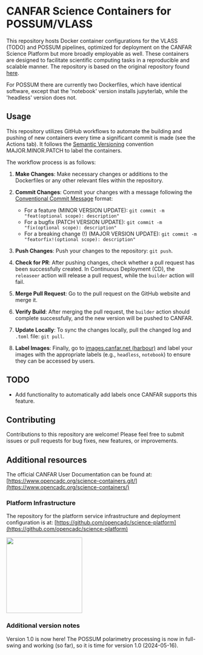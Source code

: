 # CANFAR Science Containers for POSSUM/VLASS

This repository hosts Docker container configurations for the VLASS (TODO) and POSSUM pipelines, optimized for deployment on the CANFAR Science Platform but more broadly employable as well. These containers are designed to facilitate scientific computing tasks in a reproducible and scalable manner. The repository is based on the original repository found [here](https://github.com/opencadc/science-containers/).

For POSSUM there are currently two Dockerfiles, which have identical software, except that the 'notebook' version installs jupyterlab, while the 'headless' version does not. 


## Usage

This repository utilizes GitHub workflows to automate the building and pushing of new containers every time a significant commit is made (see the Actions tab). It follows the [Semantic Versioning](https://semver.org/) convention MAJOR.MINOR.PATCH to label the containers.

The workflow process is as follows:

1. **Make Changes**: Make necessary changes or additions to the Dockerfiles or any other relevant files within the repository.

2. **Commit Changes**: Commit your changes with a message following the [Conventional Commit Message](https://www.conventionalcommits.org/en/v1.0.0/) format:
   - For a feature (MINOR VERSION UPDATE): `git commit -m "feat(optional scope): description"`
   - For a bugfix (PATCH VERSION UPDATE): `git commit -m "fix(optional scope): description"`
   - For a breaking change (!) (MAJOR VERSION UPDATE): `git commit -m "featorfix!(optional scope): description"`

3. **Push Changes**: Push your changes to the repository: `git push`.

4. **Check for PR**: After pushing changes, check whether a pull request has been successfully created. In Continuous Deployment (CD), the `releaseer` action will release a pull request, while the `builder` action will fail.

5. **Merge Pull Request**: Go to the pull request on the GitHub website and merge it.

6. **Verify Build**: After merging the pull request, the `builder` action should complete successfully, and the new version will be pushed to CANFAR.

7. **Update Locally**: To sync the changes locally, pull the changed log and `.toml` file: `git pull`.

8. **Label Images**: Finally, go to [images.canfar.net (harbour)](https://images.canfar.net) and label your images with the appropriate labels (e.g., `headless`, `notebook`) to ensure they can be accessed by users.

## TODO

- Add functionality to automatically add labels once CANFAR supports this feature.

## Contributing

Contributions to this repository are welcome! Please feel free to submit issues or pull requests for bug fixes, new features, or improvements.



## Additional resources

The official CANFAR User Documentation can be found at: [https://www.opencadc.org/science-containers.git/](https://www.opencadc.org/science-containers/)

### Platform Infrastructure
The repository for the platform service infrastructure and deployment configuration is at:  [https://github.com/opencadc/science-platform](https://github.com/opencadc/science-platform)

[<img src="canfar-logo.png" height="200" />](https://www.opencadc.org/science-containers/)


### Additional version notes

Version 1.0 is now here! The POSSUM polarimetry processing is now in full-swing and working (so far), so it is time for version 1.0 (2024-05-16).



